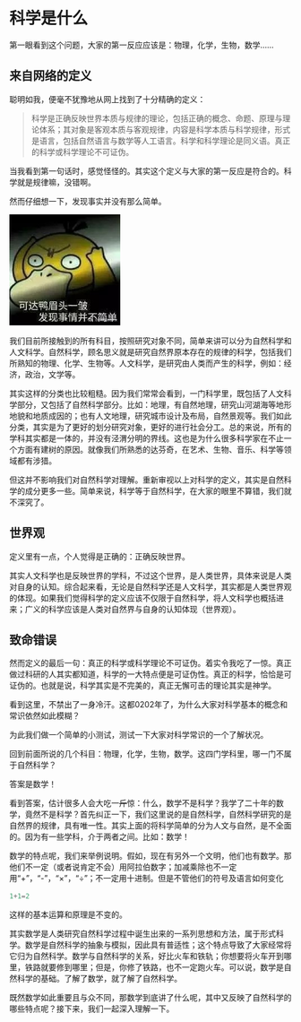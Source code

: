 # 科学是什么

第一眼看到这个问题，大家的第一反应应该是：物理，化学，生物，数学……

## 来自网络的定义

聪明如我，便毫不犹豫地从网上找到了十分精确的定义：

> 科学是正确反映世界本质与规律的理论，包括正确的概念、命题、原理与理论体系；其对象是客观本质与客观规律，内容是科学本质与科学规律，形式是语言，包括自然语言与数学等人工语言。科学和科学理论是同义语。真正的科学或科学理论不可证伪。

当我看到第一句话时，感觉怪怪的。其实这个定义与大家的第一反应是符合的。科学就是规律嘛，没错啊。

然而仔细想一下，发现事实并没有那么简单。

![kedaya](https://raw.githubusercontent.com/NewsFun/blog/img/src/img/kedaya.jpg)

我们目前所接触到的所有科目，按照研究对象不同，简单来讲可以分为自然科学和人文科学。自然科学，顾名思义就是研究自然界原本存在的规律的科学，包括我们所熟知的物理、化学、生物等。人文科学，是研究由人类而产生的科学，例如：经济，政治，文学等。

其实这样的分类也比较粗糙。因为我们常常会看到，一门科学里，既包括了人文科学部分，又包括了自然科学部分。比如：地理，有自然地理，研究山河湖海等地形地貌和地质成因的；也有人文地理，研究城市设计及布局，自然景观等。我们如此分类，其实是为了更好的划分研究对象，更好的进行社会分工。总的来说，所有的学科其实都是一体的，并没有泾渭分明的界线。这也是为什么很多科学家在不止一个方面有建树的原因。就像我们所熟悉的达芬奇，在艺术、生物、音乐、科学等领域都有涉猎。

但这并不影响我们对自然科学对理解。重新审视以上对科学的定义，其实是自然科学的成分更多一些。简单来说，科学等于自然科学，在大家的眼里不算错，我们就不深究了。

## 世界观

定义里有一点，个人觉得是正确的：正确反映世界。

其实人文科学也是反映世界的学科，不过这个世界，是人类世界，具体来说是人类对自身的认知。综合起来看，无论是自然科学还是人文科学，其实都是人类世界观的体现。如果我们觉得科学的定义应该不仅限于自然科学，将人文科学也概括进来；广义的科学应该是人类对自然界与自身的认知体现（世界观）。

## 致命错误

然而定义的最后一句：真正的科学或科学理论不可证伪。着实令我吃了一惊。真正做过科研的人其实都知道，科学的一大特点便是可证伪性。真正的科学，恰恰是可证伪的。也就是说，科学其实是不完美的，真正无懈可击的理论其实是神学。

看到这里，不禁出了一身冷汗。这都0202年了，为什么大家对科学基本的概念和常识依然如此模糊？

为此我们做一个简单的小测试，测试一下大家对科学常识的一个了解状况。

回到前面所说的几个科目：物理，化学，生物，数学。这四门学科里，哪一门不属于自然科学？

答案是数学！

看到答案，估计很多人会大吃一~~斤~~惊：什么，数学不是科学？我学了二十年的数学，竟然不是科学？首先纠正一下，我们这里说的是自然科学，自然科学研究的是自然界的规律，具有唯一性。其实上面的将科学简单的分为人文与自然，是不全面的。因为有一些学科，介于两者之间。比如：数学！

数学的特点呢，我们来举例说明。假如，现在有另外一个文明，他们也有数学。那他们不一定（或者说肯定不会）用阿拉伯数字；加减乘除也不一定用“+”，“-”，“×”，“÷”；不一定用十进制。但是不管他们的符号及语言如何变化

```javascript
1+1=2
```

这样的基本运算和原理是不变的。

其实数学是人类研究自然科学过程中诞生出来的一系列思想和方法，属于形式科学。数学是自然科学的抽象与模拟，因此具有普适性；这个特点导致了大家经常将它归为自然科学。数学与自然科学的关系，好比火车和铁轨；你想要将火车开到哪里，铁路就要修到哪里；但是，你修了铁路，也不一定跑火车。可以说，数学是自然科学的基础。了解了数学，就了解了自然科学。

既然数学如此重要且与众不同，那数学到底讲了什么呢，其中又反映了自然科学的哪些特点呢？接下来，我们一起深入理解一下。
